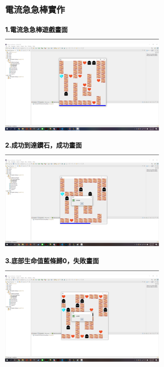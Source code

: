 # 電流急急棒實作
## 1.電流急急棒遊戲畫面
----
![](https://github.com/billy07001/javaWorks3/raw/main/img/work3.1.png)
## 2.成功到達鑽石，成功畫面
----
![](https://github.com/billy07001/javaWorks3/raw/main/img/work3.2.png)
## 3.底部生命值藍條歸0，失敗畫面
----
![](https://github.com/billy07001/javaWorks3/raw/main/img/work3.3.png)
